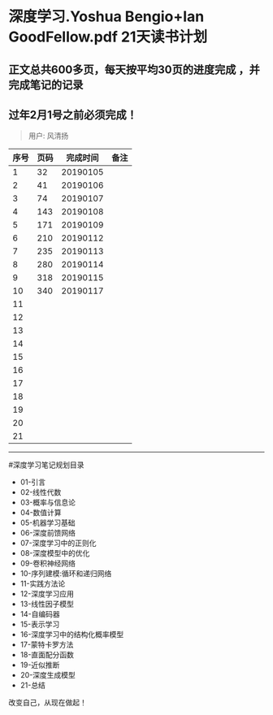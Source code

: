# 深度学习.Yoshua Bengio+Ian GoodFellow.pdf 21天读书计划
## 正文总共600多页，每天按平均30页的进度完成 ，并完成笔记的记录
## 过年2月1号之前必须完成！

> 用户: 风清扬

| 序号|  页码 |  完成时间 |备注|
| --- | ---  |   ---   | ---|
| 1   |  32  |   20190105| 	  
| 2   |  41	 |   20190106| 	
| 3   |  74	 |   20190107| 
| 4   |  143 |   20190108|
| 5   |  171 |   20190109|  
| 6   |  210 |	 20190112|
| 7   |  235 |   20190113|
| 8   |  280 |   20190114|
| 9   |  318 |   20190115|
| 10  |  340 |   20190117|
| 11  | 	 |   |
| 12  |  	 |   |
| 13  | 	 |   |
| 14  | 	 |   |
| 15  | 	 |   |
| 16  | 	 |   |
| 17  | 	 |   |
| 18  | 	 |   |
| 19  | 	 |   |
| 20  | 	 |   |
| 21  | 	 |   |

---
#深度学习笔记规划目录
* 01-引言
* 02-线性代数
* 03-概率与信息论
* 04-数值计算
* 05-机器学习基础
* 06-深度前馈网络
* 07-深度学习中的正则化
* 08-深度模型中的优化
* 09-卷积神经网络
* 10-序列建模:循环和递归网络
* 11-实践方法论
* 12-深度学习应用
* 13-线性因子模型
* 14-自编码器
* 15-表示学习
* 16-深度学习中的结构化概率模型
* 17-蒙特卡罗方法
* 18-直面配分函数
* 19-近似推断
* 20-深度生成模型
* 21-总结

改变自己，从现在做起！
